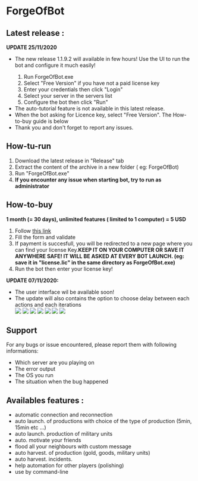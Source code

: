 # ForgeOfBot
 
<p>
<h2> <b> Latest release : </b> </h2>
  <b> UPDATE 25/11/2020 </b>
  <ul>
   <li> The new release 1.1.9.2 will available in few hours! Use the UI to run the bot and configure it much easily! </li>
    <ol>
     <li> Run ForgeOfBot.exe </li>
     <li> Select "Free Version" if you have not a paid license key </li>
     <li> Enter your credentials then click "Login" </li>
     <li> Select your server in the servers list </li>
     <li> Configure the bot then click "Run" </li>
   </ol>
   <li> The auto-tutorial feature is not available in this latest release. </li>
   <li> When the bot asking for Licence key, select "Free Version". The How-to-buy guide is below</li>
   <li> Thank you and don't forget to report any issues.</li>
  </ul>
</p>

<p>
<h2> <b> How-tu-run </b> </h2>
<ol>
 <li>Download the latest release in "Release" tab </li>
 <li>Extract the content of the archive in a new folder ( eg: ForgeOfBot)</li>
 <li>Run "ForgeOfBot.exe"</li>
 <li><b>If you encounter any issue when starting bot, try to run as administrator</b></li>
 </ol>
</p>
 
<p>
<h2> <b> How-to-buy </b> </h2>
<b> 1 month (= 30 days), unlimited features ( limited to 1 computer) = 5 USD </b>
<ol>
 <li> Follow <a href="https://app.cryptolens.io/Form/P/bboemJw9/735">this link</a> </li>
 <li> Fill the form and validate </li>
 <li> If payment is succesfull, you will be redirected to a new page where you can find your license Key.<b>KEEP IT ON YOUR COMPUTER OR SAVE IT ANYWHERE SAFE! IT WILL BE ASKED AT EVERY BOT LAUNCH. (eg: save it in "license.lic" in the same directory as ForgeOfBot.exe)</b> </li>
 <li> Run the bot then enter your license key! </li>
</ol>

<p>
<b>UPDATE 07/11/2020:</b>
<ul>
 <li> The user interface wil be available soon!</li>
 <li> The update will also contains the option to choose delay between each actions and each iterations </li>
 <img src="https://github.com/theoschiavi/ForgeOfBot/blob/master/login_screen.PNG?raw=true">
 <img src="https://github.com/theoschiavi/ForgeOfBot/blob/master/servr_selection.png?raw=true">
 <img src="https://github.com/theoschiavi/ForgeOfBot/blob/master/main_tab.PNG?raw=true">
 <img src="https://github.com/theoschiavi/ForgeOfBot/blob/master/harvest.PNG?raw=true">
 <img src="https://github.com/theoschiavi/ForgeOfBot/blob/master/army_tab.PNG?raw=true">
 <img src="https://github.com/theoschiavi/ForgeOfBot/blob/master/licence_form.PNG?raw=true">
 <img src="https://github.com/theoschiavi/ForgeOfBot/blob/master/supplies_tab.PNG?raw=true">
</ul>
</p>

 <p>
 <h2>Support</h2>
 For any bugs or issue encountered, please report them with following informations:
 <ul>
 <li>Which server are you playing on</li>
 <li>The error output</li>
 <li>The OS you run</li>
 <li>The situation when the bug happened</li>
 </ul>
 </p>

<p> 
 <h2> Availables features : </h2>
 <ul>
   <li>automatic connection and reconnection</li>
   <li>auto launch. of productions with choice of the type of production (5min, 15min etc ...)</li>
   <li>auto launch. production of military units</li>
   <li>auto. motivate your friends</li>
   <li>flood all your neighbours with custom message</li>
   <li>auto harvest. of production (gold, goods, military units)</li>
   <li>auto harvest. incidents.</li>
   <li>help automation for other players (polishing)</li>
   <li>use by command-line</li>
  </ul>
</p>

